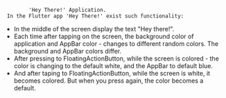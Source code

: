             'Hey There!' Application.
     In the Flutter app 'Hey There!' exist such functionality:
 - In the middle of the screen display the text "Hey there!".
 - Each time after tapping on the screen, the background color of application and AppBar color -
changes to different random colors. The background and AppBar colors differ.
 - After pressing to FloatingActionButton, while the screen is colored - the color is changing
 to the default white, and the AppBar to default blue.
 - And after taping to FloatingActionButton, while the screen is white, it becomes colored. But
 when you press again, the color becomes a default.
